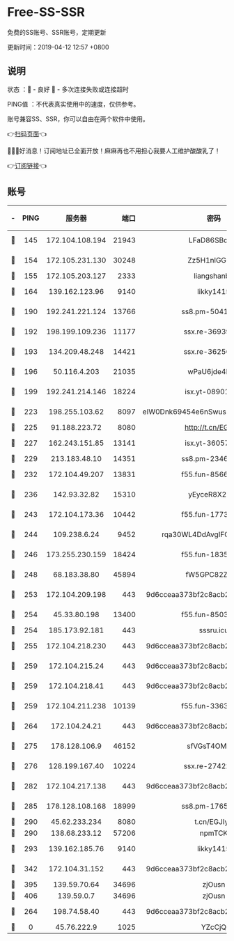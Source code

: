 # Free-SS-SSR

免费的SS账号、SSR账号，定期更新

更新时间：2019-04-12 12:57 +0800

## 说明

状态     ：🙂 - 良好 🙁 - 多次连接失败或连接超时

PING值   ：不代表真实使用中的速度，仅供参考。

账号兼容SS、SSR，你可以自由在两个软件中使用。

👉[扫码页面](https://liesauer.github.io/Free-SS-SSR/)👈

🎉🎉🎉好消息！订阅地址已全面开放！麻麻再也不用担心我要人工维护酸酸乳了！

👉[订阅链接](https://www.liesauer.net/yogurt/subscribe?ACCESS_TOKEN=DAYxR3mMaZAsaqUb)👈

## 账号

|-|PING|服务器|端口|密码|加密方式|区域|
|:----:|:----:|:-----:|-----:|:----:|:----:|:----:|
|🙂|145|172.104.108.194|21943|LFaD86SBq2lY|aes-256-cfb|JP|
|🙂|154|172.105.231.130|30248|Zz5H1nlGGKHx|aes-256-cfb|JP|
|🙂|155|172.105.203.127|2333|liangshanbo|chacha20|JP|
|🙂|164|139.162.123.96|9140|likky1415|aes-256-cfb|JP|
|🙂|190|192.241.221.124|13766|ss8.pm-50410062|aes-256-cfb|US|
|🙂|192|198.199.109.236|11177|ssx.re-36939019|aes-256-cfb|US|
|🙂|193|134.209.48.248|14421|ssx.re-36256299|aes-256-cfb|US|
|🙂|196|50.116.4.203|21035|wPaU6jde4NZT|aes-256-cfb|US|
|🙂|199|192.241.214.146|18224|isx.yt-08901257|aes-256-cfb|US|
|🙂|223|198.255.103.62|8097|eIW0Dnk69454e6nSwuspv9DmS201tQ0D|aes-256-cfb|US|
|🙂|225|91.188.223.72|8080|http://t.cn/EGJIyrl|rc4-md5|RU|
|🙂|227|162.243.151.85|13141|isx.yt-36057592|aes-256-cfb|US|
|🙂|229|213.183.48.10|14351|ss8.pm-23466973|rc4-md5|RU|
|🙂|232|172.104.49.207|13831|f55.fun-85669624|aes-256-cfb|SG|
|🙂|236|142.93.32.82|15310|yEyceR8X2EVd|aes-256-cfb|GB|
|🙂|243|172.104.173.36|10442|f55.fun-17732582|aes-256-cfb|SG|
|🙂|244|109.238.6.24|9452|rqa30WL4DdAvgIFG6Fs3znzTa|aes-256-cfb|FR|
|🙂|246|173.255.230.159|18424|f55.fun-18352989|aes-256-cfb|US|
|🙂|248|68.183.38.80|45894|fW5GPC82Z97G|aes-256-cfb|GB|
|🙂|253|172.104.209.198|443|9d6cceaa373bf2c8acb22e60b6a58be6|aes-256-cfb|US|
|🙂|254|45.33.80.198|13400|f55.fun-85035043|aes-256-cfb|US|
|🙂|254|185.173.92.181|443|sssru.icu|rc4-md5|RU|
|🙂|255|172.104.218.230|443|9d6cceaa373bf2c8acb22e60b6a58be6|aes-256-cfb|US|
|🙂|259|172.104.215.24|443|9d6cceaa373bf2c8acb22e60b6a58be6|aes-256-cfb|US|
|🙂|259|172.104.218.41|443|9d6cceaa373bf2c8acb22e60b6a58be6|aes-256-cfb|US|
|🙂|259|172.104.211.238|10139|f55.fun-33630162|aes-256-cfb|US|
|🙂|264|172.104.24.21|443|9d6cceaa373bf2c8acb22e60b6a58be6|aes-256-cfb|US|
|🙂|275|178.128.106.9|46152|sfVGsT4OMxHC|aes-256-cfb|SG|
|🙂|276|128.199.167.40|10224|ssx.re-27422632|aes-256-cfb|SG|
|🙂|282|172.104.217.138|443|9d6cceaa373bf2c8acb22e60b6a58be6|aes-256-cfb|US|
|🙂|285|178.128.108.168|18999|ss8.pm-17655626|aes-256-cfb|SG|
|🙂|290|45.62.233.234|8080|t.cn/EGJIyrl|rc4-md5|CA|
|🙂|290|138.68.233.12|57206|npmTCK|rc4-md5|US|
|🙂|293|139.162.185.76|9140|likky1415|aes-256-cfb|DE|
|🙂|342|172.104.31.152|443|9d6cceaa373bf2c8acb22e60b6a58be6|aes-256-cfb|US|
|🙂|395|139.59.70.64|34696|zjOusn|chacha20|IN|
|🙂|406|139.59.0.7|34696|zjOusn|chacha20|IN|
|🙂|264|198.74.58.40|443|9d6cceaa373bf2c8acb22e60b6a58be6|aes-256-cfb|US|
|🙁|0|45.76.222.9|1025|YZcCjQ|rc4-md5|JP|

